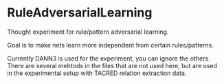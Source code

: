 # RuleAdversarialLearning

Thought experiment for rule/pattern adversarial learning.

Goal is to make nets learn more independent from certain rules/patterns.

Currently DANN3 is used for the experiment, you can ignore the others. There are several mehtods in the files that are not used here, but are used in the experimental setup with TACRED relation extraction data. 
